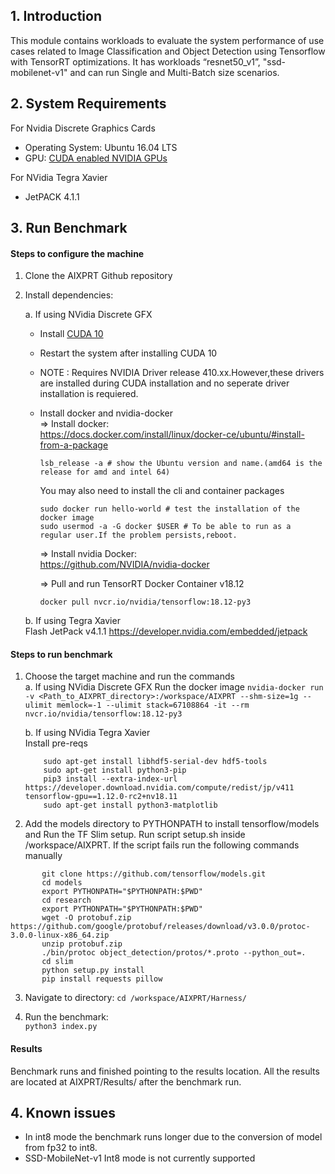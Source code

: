 
## 1. Introduction
This module contains workloads to evaluate the system performance of use cases related to Image Classification and Object Detection  using Tensorflow with TensorRT optimizations.
It has workloads “resnet50_v1”, "ssd-mobilenet-v1" and can run Single and Multi-Batch size scenarios.

## 2. System Requirements
For Nvidia Discrete Graphics Cards
* Operating System:
	Ubuntu 16.04 LTS
* GPU:
	  [CUDA enabled NVIDIA GPUs](https://developer.nvidia.com/cuda-gpus)

For NVidia Tegra Xavier
* JetPACK 4.1.1

## 3. Run Benchmark

#### Steps to configure the machine

1. Clone the AIXPRT Github repository

2. Install dependencies:

   a. If using NVidia Discrete GFX

   * Install [CUDA 10](https://developer.nvidia.com/cuda-downloads)
   * Restart the system after installing CUDA 10
   * NOTE : Requires NVIDIA Driver release 410.xx.However,these drivers are installed during CUDA installation and no 		    seperate driver installation is requiered.
   * Install docker and nvidia-docker <br />
	 => Install docker: <br />
		https://docs.docker.com/install/linux/docker-ce/ubuntu/#install-from-a-package <br />

		```shell
		lsb_release -a # show the Ubuntu version and name.(amd64 is the release for amd and intel 64)
		```

		You may also need to install the cli and container packages  <br />

		```shell
		sudo docker run hello-world # test the installation of the docker image
		sudo usermod -a -G docker $USER # To be able to run as a regular user.If the problem persists,reboot.
	  	```

	 => Install nvidia Docker: <br />
		https://github.com/NVIDIA/nvidia-docker<br />

	 => Pull and run TensorRT Docker Container v18.12 <br />
		```
		docker pull nvcr.io/nvidia/tensorflow:18.12-py3
		```
   b. If using Tegra Xavier <br />
   	Flash JetPack v4.1.1 https://developer.nvidia.com/embedded/jetpack

#### Steps to run benchmark
 1. Choose the target machine and run the commands <br />
	 a. If using NVidia Discrete GFX
	    Run the docker image
		`nvidia-docker run -v <Path_to_AIXPRT_directory>:/workspace/AIXPRT --shm-size=1g --ulimit memlock=-1 --ulimit stack=67108864 -it --rm nvcr.io/nvidia/tensorflow:18.12-py3`

	 b. If using NVidia Tegra Xavier <br />
	    Install pre-reqs
	```shell
		sudo apt-get install libhdf5-serial-dev hdf5-tools
		sudo apt-get install python3-pip
		pip3 install --extra-index-url https://developer.download.nvidia.com/compute/redist/jp/v411 tensorflow-gpu==1.12.0-rc2+nv18.11
		sudo apt-get install python3-matplotlib
	```

 2.  Add the models directory to PYTHONPATH to install tensorflow/models and Run the TF Slim setup.
 Run script setup.sh inside /workspace/AIXPRT. If the script fails run the following commands manually

 ```shell
        git clone https://github.com/tensorflow/models.git
        cd models
        export PYTHONPATH="$PYTHONPATH:$PWD"
        cd research
        export PYTHONPATH="$PYTHONPATH:$PWD"
        wget -O protobuf.zip https://github.com/google/protobuf/releases/download/v3.0.0/protoc-3.0.0-linux-x86_64.zip
        unzip protobuf.zip
        ./bin/protoc object_detection/protos/*.proto --python_out=.
        cd slim
        python setup.py install
        pip install requests pillow
```

 3. Navigate to directory:
 	`cd /workspace/AIXPRT/Harness/`

 4. Run the benchmark:<br />
	`python3 index.py`

#### Results

Benchmark runs and finished pointing to the results location.
All the results are located at AIXPRT/Results/ after the benchmark run.


## 4. Known issues
 -  In int8 mode the benchmark runs longer due to the conversion of model from fp32 to int8.
 -  SSD-MobileNet-v1 Int8 mode is not currently supported

